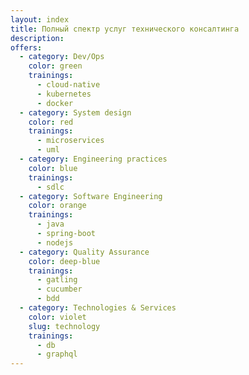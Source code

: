 ```yaml
---
layout: index
title: Полный спектр услуг технического консалтинга
description: 
offers:
  - category: Dev/Ops
    color: green
    trainings:
      - cloud-native
      - kubernetes
      - docker
  - category: System design
    color: red
    trainings:
      - microservices
      - uml
  - category: Engineering practices
    color: blue
    trainings:
      - sdlc
  - category: Software Engineering
    color: orange
    trainings:
      - java
      - spring-boot
      - nodejs
  - category: Quality Assurance
    color: deep-blue
    trainings:
      - gatling
      - cucumber
      - bdd
  - category: Technologies & Services
    color: violet
    slug: technology
    trainings:
      - db
      - graphql
---
```

